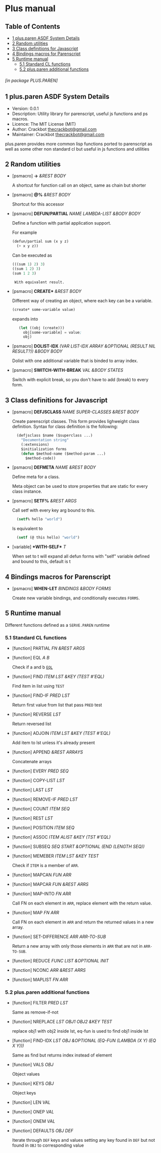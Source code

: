 <a id='x-28SERVE-2EPAREN-3A-40MAIN-MANUAL-20MGL-PAX-3ASECTION-29'></a>

# Plus manual

## Table of Contents

- [1 plus.paren ASDF System Details][f52d]
- [2 Random utilities][d40d]
- [3 Class definitions for Javascript][f3b6]
- [4 Bindings macros for Parenscript][a0d8]
- [5 Runtime manual][8c5d]
    - [5.1 Standard CL functions][d47a]
    - [5.2 plus.paren additional functions][75ee]

###### \[in package PLUS.PAREN\]
<a id='x-28-22plus-2Eparen-22-20ASDF-2FSYSTEM-3ASYSTEM-29'></a>

## 1 plus.paren ASDF System Details

- Version: 0.0.1
- Description: Utility library for parenscript, useful js functions and ps macros.
- Licence: The MIT License (MIT)
- Author: Crackbot <thecrackbot@gmail.com>
- Maintainer: Crackbot <thecrackbot@gmail.com>

plus.paren provides more common lisp functions ported to parenscript as well as some other non standard cl but useful in js functions and utilities

<a id='x-28PLUS-2EPAREN-3A-40GENERAL-UTILITIES-20MGL-PAX-3ASECTION-29'></a>

## 2 Random utilities

<a id='x-28PLUS-2EPAREN-3A--3E-20-28PLUS-2EPAREN-3A-3APSMACRO-29-29'></a>

- [psmacro] **-\>** *&REST BODY* 

    A shortcut for function call on an object, same as chain but
    shorter

<a id='x-28PLUS-2EPAREN-3A-40-25-20-28PLUS-2EPAREN-3A-3APSMACRO-29-29'></a>

- [psmacro] **@%** *&REST BODY* 

    Shortcut for this accessor

<a id='x-28PLUS-2EPAREN-3ADEFUN-2FPARTIAL-20-28PLUS-2EPAREN-3A-3APSMACRO-29-29'></a>

- [psmacro] **DEFUN/PARTIAL** *NAME LAMBDA-LIST &BODY BODY* 

    Define a function with partial application support.
    
    For example
    
    ```lisp
    (defun/partial sum (x y z)
      (+ x y z))
    ```
    
    Can be executed as
    
    ```lisp
    (((sum 1) 2) 3)
    ((sum 1 2) 3)
    (sum 1 2 3)
    ```
    
       With equivalent result.

<a id='x-28PLUS-2EPAREN-3ACREATE-2A-20-28PLUS-2EPAREN-3A-3APSMACRO-29-29'></a>

- [psmacro] **CREATE\*** *&REST BODY* 

    Different way of creating an object, where each key can be a variable.
    
    ```lisp
    (create* some-variable value)
    ```
    
    expands into
    
    ```lisp
       (let ((obj (create)))
         obj[some-variable] = value;
         obj)
    ```


<a id='x-28PLUS-2EPAREN-3ADOLIST-IDX-20-28PLUS-2EPAREN-3A-3APSMACRO-29-29'></a>

- [psmacro] **DOLIST-IDX** *(VAR LIST-IDX ARRAY &OPTIONAL (RESULT NIL RESULT?)) &BODY BODY* 

    Dolist with one additional variable that is binded to array index.

<a id='x-28PLUS-2EPAREN-3ASWITCH-WITH-BREAK-20-28PLUS-2EPAREN-3A-3APSMACRO-29-29'></a>

- [psmacro] **SWITCH-WITH-BREAK** *VAL &BODY STATES* 

    Switch with explicit break, so you don't have to add (break) to
    every form.

<a id='x-28PLUS-2EPAREN-3A-40CLASS-MANUAL-20MGL-PAX-3ASECTION-29'></a>

## 3 Class definitions for Javascript

<a id='x-28PLUS-2EPAREN-3ADEFJSCLASS-20-28PLUS-2EPAREN-3A-3APSMACRO-29-29'></a>

- [psmacro] **DEFJSCLASS** *NAME SUPER-CLASSES &REST BODY* 

    Create parenscript classes.
       This form provides lighweight class definition.
       Syntax for class definition is the following:
    
    ```lisp
      (defjsclass $name ($superclass ...)
        "Documentation string"
        (:extensions)
        $initialization forms
        (defun $method-name ($method-param ...)
          $method-code))
    ```


<a id='x-28PLUS-2EPAREN-3ADEFMETA-20-28PLUS-2EPAREN-3A-3APSMACRO-29-29'></a>

- [psmacro] **DEFMETA** *NAME &REST BODY* 

    Define meta for a class.
    
    Meta object can be used to store properties that are static for
    every class instance.

<a id='x-28PLUS-2EPAREN-3ASETF-25-20-28PLUS-2EPAREN-3A-3APSMACRO-29-29'></a>

- [psmacro] **SETF%** *&REST ARGS* 

    Call setf with every key arg bound to this.
    
    ```lisp
      (setf% hello "world")
    ```
    
    Is equivalent to
    
    ```lisp
      (setf (@ this hello) "world")
    ```


<a id='x-28PLUS-2EPAREN-3A-2AWITH-SELF-2A-20-28VARIABLE-29-29'></a>

- [variable] **\*WITH-SELF\*** *T*

    When set to t will expand all defun forms with "self" variable
    defined and bound to this, default is t

<a id='x-28PLUS-2EPAREN-3A-40BINDINGS-MANUAL-20MGL-PAX-3ASECTION-29'></a>

## 4 Bindings macros for Parenscript

<a id='x-28PLUS-2EPAREN-3AWHEN-LET-20-28PLUS-2EPAREN-3A-3APSMACRO-29-29'></a>

- [psmacro] **WHEN-LET** *BINDINGS &BODY FORMS* 

    Create new variable bindings, and conditionally executes `FORMS`.

<a id='x-28PLUS-2EPAREN-3A-40RUNTIME-MANUAL-20MGL-PAX-3ASECTION-29'></a>

## 5 Runtime manual

Different functions defined as a `SERVE.PAREN` runtime

<a id='x-28PLUS-2EPAREN-3A-40STANDARD-CL-20MGL-PAX-3ASECTION-29'></a>

### 5.1 Standard CL functions

<a id='x-28PLUS-2EPAREN-3APARTIAL-20-28PLUS-2EPAREN-3A-3ASTATIC-PS-FUNCTION-20PLUS-2EPAREN-3A-3A-2ASTANDARD-CL-2A-29-29'></a>

- [function] PARTIAL *FN &REST ARGS* 

<a id='x-28EQL-20-28PLUS-2EPAREN-3A-3ASTATIC-PS-FUNCTION-20PLUS-2EPAREN-3A-3A-2ASTANDARD-CL-2A-29-29'></a>

- [function] EQL *A B* 

    Check if a and b [`EQL`][d3a6]

<a id='x-28FIND-20-28PLUS-2EPAREN-3A-3ASTATIC-PS-FUNCTION-20PLUS-2EPAREN-3A-3A-2ASTANDARD-CL-2A-29-29'></a>

- [function] FIND *ITEM LST &KEY (TEST #'EQL)* 

    Find item in list using `TEST`

<a id='x-28FIND-IF-20-28PLUS-2EPAREN-3A-3ASTATIC-PS-FUNCTION-20PLUS-2EPAREN-3A-3A-2ASTANDARD-CL-2A-29-29'></a>

- [function] FIND-IF *PRED LST* 

    Return first value from list that pass `PRED` test

<a id='x-28REVERSE-20-28PLUS-2EPAREN-3A-3ASTATIC-PS-FUNCTION-20PLUS-2EPAREN-3A-3A-2ASTANDARD-CL-2A-29-29'></a>

- [function] REVERSE *LST* 

    Return reversed list

<a id='x-28ADJOIN-20-28PLUS-2EPAREN-3A-3ASTATIC-PS-FUNCTION-20PLUS-2EPAREN-3A-3A-2ASTANDARD-CL-2A-29-29'></a>

- [function] ADJOIN *ITEM LST &KEY (TEST #'EQL)* 

    Add item to lst unless it's already present

<a id='x-28APPEND-20-28PLUS-2EPAREN-3A-3ASTATIC-PS-FUNCTION-20PLUS-2EPAREN-3A-3A-2ASTANDARD-CL-2A-29-29'></a>

- [function] APPEND *&REST ARRAYS* 

    Concatenate arrays

<a id='x-28EVERY-20-28PLUS-2EPAREN-3A-3ASTATIC-PS-FUNCTION-20PLUS-2EPAREN-3A-3A-2ASTANDARD-CL-2A-29-29'></a>

- [function] EVERY *PRED SEQ* 

<a id='x-28COPY-LIST-20-28PLUS-2EPAREN-3A-3ASTATIC-PS-FUNCTION-20PLUS-2EPAREN-3A-3A-2ASTANDARD-CL-2A-29-29'></a>

- [function] COPY-LIST *LST* 

<a id='x-28LAST-20-28PLUS-2EPAREN-3A-3ASTATIC-PS-FUNCTION-20PLUS-2EPAREN-3A-3A-2ASTANDARD-CL-2A-29-29'></a>

- [function] LAST *LST* 

<a id='x-28REMOVE-IF-20-28PLUS-2EPAREN-3A-3ASTATIC-PS-FUNCTION-20PLUS-2EPAREN-3A-3A-2ASTANDARD-CL-2A-29-29'></a>

- [function] REMOVE-IF *PRED LST* 

<a id='x-28COUNT-20-28PLUS-2EPAREN-3A-3ASTATIC-PS-FUNCTION-20PLUS-2EPAREN-3A-3A-2ASTANDARD-CL-2A-29-29'></a>

- [function] COUNT *ITEM SEQ* 

<a id='x-28REST-20-28PLUS-2EPAREN-3A-3ASTATIC-PS-FUNCTION-20PLUS-2EPAREN-3A-3A-2ASTANDARD-CL-2A-29-29'></a>

- [function] REST *LST* 

<a id='x-28POSITION-20-28PLUS-2EPAREN-3A-3ASTATIC-PS-FUNCTION-20PLUS-2EPAREN-3A-3A-2ASTANDARD-CL-2A-29-29'></a>

- [function] POSITION *ITEM SEQ* 

<a id='x-28ASSOC-20-28PLUS-2EPAREN-3A-3ASTATIC-PS-FUNCTION-20PLUS-2EPAREN-3A-3A-2ASTANDARD-CL-2A-29-29'></a>

- [function] ASSOC *ITEM ALIST &KEY (TST #'EQL)* 

<a id='x-28SUBSEQ-20-28PLUS-2EPAREN-3A-3ASTATIC-PS-FUNCTION-20PLUS-2EPAREN-3A-3A-2ASTANDARD-CL-2A-29-29'></a>

- [function] SUBSEQ *SEQ START &OPTIONAL (END (LENGTH SEQ))* 

<a id='x-28PLUS-2EPAREN-3AMEMEBER-20-28PLUS-2EPAREN-3A-3ASTATIC-PS-FUNCTION-20PLUS-2EPAREN-3A-3A-2ASTANDARD-CL-2A-29-29'></a>

- [function] MEMEBER *ITEM LST &KEY TEST* 

    Check if `ITEM` is a member of `ARR`.

<a id='x-28MAPCAN-20-28PLUS-2EPAREN-3A-3ASTATIC-PS-FUNCTION-20PLUS-2EPAREN-3A-3A-2ASTANDARD-CL-2A-29-29'></a>

- [function] MAPCAN *FUN ARR* 

<a id='x-28MAPCAR-20-28PLUS-2EPAREN-3A-3ASTATIC-PS-FUNCTION-20PLUS-2EPAREN-3A-3A-2ASTANDARD-CL-2A-29-29'></a>

- [function] MAPCAR *FUN &REST ARRS* 

<a id='x-28MAP-INTO-20-28PLUS-2EPAREN-3A-3ASTATIC-PS-FUNCTION-20PLUS-2EPAREN-3A-3A-2ASTANDARD-CL-2A-29-29'></a>

- [function] MAP-INTO *FN ARR* 

    Call FN on each element in `ARR`, replace element with the return value.

<a id='x-28MAP-20-28PLUS-2EPAREN-3A-3ASTATIC-PS-FUNCTION-20PLUS-2EPAREN-3A-3A-2ASTANDARD-CL-2A-29-29'></a>

- [function] MAP *FN ARR* 

    Call FN on each element in `ARR` and return the returned values in a new array.

<a id='x-28SET-DIFFERENCE-20-28PLUS-2EPAREN-3A-3ASTATIC-PS-FUNCTION-20PLUS-2EPAREN-3A-3A-2ASTANDARD-CL-2A-29-29'></a>

- [function] SET-DIFFERENCE *ARR ARR-TO-SUB* 

    Return a new array with only those elements in `ARR` that are not in `ARR-TO-SUB`.

<a id='x-28REDUCE-20-28PLUS-2EPAREN-3A-3ASTATIC-PS-FUNCTION-20PLUS-2EPAREN-3A-3A-2ASTANDARD-CL-2A-29-29'></a>

- [function] REDUCE *FUNC LIST &OPTIONAL INIT* 

<a id='x-28NCONC-20-28PLUS-2EPAREN-3A-3ASTATIC-PS-FUNCTION-20PLUS-2EPAREN-3A-3A-2ASTANDARD-CL-2A-29-29'></a>

- [function] NCONC *ARR &REST ARRS* 

<a id='x-28MAPLIST-20-28PLUS-2EPAREN-3A-3ASTATIC-PS-FUNCTION-20PLUS-2EPAREN-3A-3A-2ASTANDARD-CL-2A-29-29'></a>

- [function] MAPLIST *FN ARR* 

<a id='x-28PLUS-2EPAREN-3A-40PLUS-LIBRARY-20MGL-PAX-3ASECTION-29'></a>

### 5.2 plus.paren additional functions

<a id='x-28PLUS-2EPAREN-3AFILTER-20-28PLUS-2EPAREN-3A-3ASTATIC-PS-FUNCTION-20PLUS-2EPAREN-3A-3A-2APLUS-LIBRARY-2A-29-29'></a>

- [function] FILTER *PRED LST* 

    Same as remove-if-not

<a id='x-28PLUS-2EPAREN-3ANREPLACE-20-28PLUS-2EPAREN-3A-3ASTATIC-PS-FUNCTION-20PLUS-2EPAREN-3A-3A-2APLUS-LIBRARY-2A-29-29'></a>

- [function] NREPLACE *LST OBJ1 OBJ2 &KEY TEST* 

    replace obj1 with obj2 inside lst, eq-fun is used to find obj1
    inside lst

<a id='x-28PLUS-2EPAREN-3AFIND-IDX-20-28PLUS-2EPAREN-3A-3ASTATIC-PS-FUNCTION-20PLUS-2EPAREN-3A-3A-2APLUS-LIBRARY-2A-29-29'></a>

- [function] FIND-IDX *LST OBJ &OPTIONAL (EQ-FUN (LAMBDA (X Y) (EQ X Y)))* 

    Same as find but returns index instead of element

<a id='x-28PLUS-2EPAREN-3AVALS-20-28PLUS-2EPAREN-3A-3ASTATIC-PS-FUNCTION-20PLUS-2EPAREN-3A-3A-2APLUS-LIBRARY-2A-29-29'></a>

- [function] VALS *OBJ* 

    Object values

<a id='x-28PLUS-2EPAREN-3AKEYS-20-28PLUS-2EPAREN-3A-3ASTATIC-PS-FUNCTION-20PLUS-2EPAREN-3A-3A-2APLUS-LIBRARY-2A-29-29'></a>

- [function] KEYS *OBJ* 

    Object keys

<a id='x-28PLUS-2EPAREN-3ALEN-20-28PLUS-2EPAREN-3A-3ASTATIC-PS-FUNCTION-20PLUS-2EPAREN-3A-3A-2APLUS-LIBRARY-2A-29-29'></a>

- [function] LEN *VAL* 

<a id='x-28PLUS-2EPAREN-3AONEP-20-28PLUS-2EPAREN-3A-3ASTATIC-PS-FUNCTION-20PLUS-2EPAREN-3A-3A-2APLUS-LIBRARY-2A-29-29'></a>

- [function] ONEP *VAL* 

<a id='x-28PLUS-2EPAREN-3AONEM-20-28PLUS-2EPAREN-3A-3ASTATIC-PS-FUNCTION-20PLUS-2EPAREN-3A-3A-2APLUS-LIBRARY-2A-29-29'></a>

- [function] ONEM *VAL* 

<a id='x-28PLUS-2EPAREN-3ADEFAULTS-20-28PLUS-2EPAREN-3A-3ASTATIC-PS-FUNCTION-20PLUS-2EPAREN-3A-3A-2APLUS-LIBRARY-2A-29-29'></a>

- [function] DEFAULTS *OBJ DEF* 

    Iterate through `DEF` keys and values setting any key found in
    `DEF` but not found in `OBJ` to corresponding value

  [75ee]: #x-28PLUS-2EPAREN-3A-40PLUS-LIBRARY-20MGL-PAX-3ASECTION-29 "plus.paren additional functions"
  [8c5d]: #x-28PLUS-2EPAREN-3A-40RUNTIME-MANUAL-20MGL-PAX-3ASECTION-29 "Runtime manual"
  [a0d8]: #x-28PLUS-2EPAREN-3A-40BINDINGS-MANUAL-20MGL-PAX-3ASECTION-29 "Bindings macros for Parenscript"
  [d3a6]: #x-28EQL-20-28PLUS-2EPAREN-3A-3ASTATIC-PS-FUNCTION-20PLUS-2EPAREN-3A-3A-2ASTANDARD-CL-2A-29-29 "(EQL (PLUS.PAREN::STATIC-PS-FUNCTION PLUS.PAREN::*STANDARD-CL*))"
  [d40d]: #x-28PLUS-2EPAREN-3A-40GENERAL-UTILITIES-20MGL-PAX-3ASECTION-29 "Random utilities"
  [d47a]: #x-28PLUS-2EPAREN-3A-40STANDARD-CL-20MGL-PAX-3ASECTION-29 "Standard CL functions"
  [f3b6]: #x-28PLUS-2EPAREN-3A-40CLASS-MANUAL-20MGL-PAX-3ASECTION-29 "Class definitions for Javascript"
  [f52d]: #x-28-22plus-2Eparen-22-20ASDF-2FSYSTEM-3ASYSTEM-29 "(\"plus.paren\" ASDF/SYSTEM:SYSTEM)"
